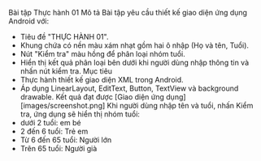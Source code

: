 Bài tập Thực hành 01
Mô tả
Bài tập yêu cầu thiết kế giao diện ứng dụng Android với:
- Tiêu đề "THỰC HÀNH 01".
- Khung chứa có nền màu xám nhạt gồm hai ô nhập (Họ và tên, Tuổi).
- Nút "Kiểm tra" màu hồng để phân loại nhóm tuổi.
- Hiển thị kết quả phân loại bên dưới khi người dùng nhập thông tin và nhấn nút kiểm tra.
 Mục tiêu
- Thực hành thiết kế giao diện XML trong Android.
- Áp dụng LinearLayout, EditText, Button, TextView và background drawable.
 Kết quả đạt được
[Giao diện ứng dụng] [images/screenshot.png]
 Khi người dùng nhập tên và tuổi, nhấn Kiểm tra, ứng dụng sẽ hiển thị nhóm tuổi:
- dưới 2 tuổi: em bé
- 2 đến 6 tuổi: Trẻ em
- Từ 6 đến 65 tuổi: Người lớn
- Trên 65 tuổi: Người già
